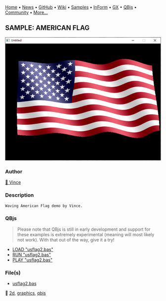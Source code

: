 [Home](https://qb64.com) • [News](../../news.md) • [GitHub](https://github.com/QB64Official/qb64) • [Wiki](https://github.com/QB64Official/qb64/wiki) • [Samples](../../samples.md) • [InForm](../../inform.md) • [GX](../../gx.md) • [QBjs](../../qbjs.md) • [Community](../../community.md) • [More...](../../more.md)

## SAMPLE: AMERICAN FLAG

![screenshot.png](img/screenshot.png)

### Author

[🐝 Vince](../vince.md) 

### Description

```text
Waving American Flag demo by Vince.
```

### QBjs

> Please note that QBjs is still in early development and support for these examples is extremely experimental (meaning will most likely not work). With that out of the way, give it a try!

* [LOAD "usflag2.bas"](https://v6p9d9t4.ssl.hwcdn.net/html/6029471/index.html?src=https://qb64.com/samples/american-flag/src/usflag2.bas)
* [RUN "usflag2.bas"](https://v6p9d9t4.ssl.hwcdn.net/html/6029471/index.html?mode=auto&src=https://qb64.com/samples/american-flag/src/usflag2.bas)
* [PLAY "usflag2.bas"](https://v6p9d9t4.ssl.hwcdn.net/html/6029471/index.html?mode=play&src=https://qb64.com/samples/american-flag/src/usflag2.bas)

### File(s)

* [usflag2.bas](src/usflag2.bas)

🔗 [2d](../2d.md), [graphics](../graphics.md), [qbjs](../qbjs.md)
